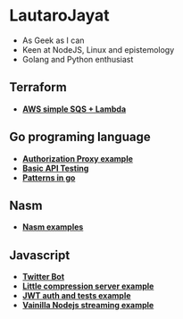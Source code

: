 # LautaroJayat
*  As Geek as I can
*  Keen at NodeJS, Linux and epistemology
*  Golang and Python enthusiast

## Terraform
* [**AWS simple SQS + Lambda**](https://github.com/LautaroJayat/terraform-simple-sqs-lambda)

## Go programing language

* [**Authorization Proxy example**](https://github.com/LautaroJayat/go_auth_proxy_example)
* [**Basic API Testing**](https://github.com/LautaroJayat/go_basic_api_testing)
* [**Patterns in go**](https://github.com/LautaroJayat/golang_examples)

## Nasm
* [**Nasm examples**](https://github.com/LautaroJayat/nasm_examples)

## Javascript
* [**Twitter Bot**](https://github.com/LautaroJayat/twitter_bot)
* [**Little compression server example**](https://github.com/LautaroJayat/imagemin-compress-server)
* [**JWT auth and tests example**](https://github.com/LautaroJayat/jwt-and-mocha-example)
* [**Vainilla Nodejs streaming example**](https://github.com/LautaroJayat/vainilla-nodejs-206-partial-content-streaming) 
